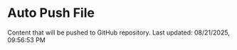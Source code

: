 # Auto Push File

Content that will be pushed to GitHub repository.
Last updated: 08/21/2025, 09:56:53 PM